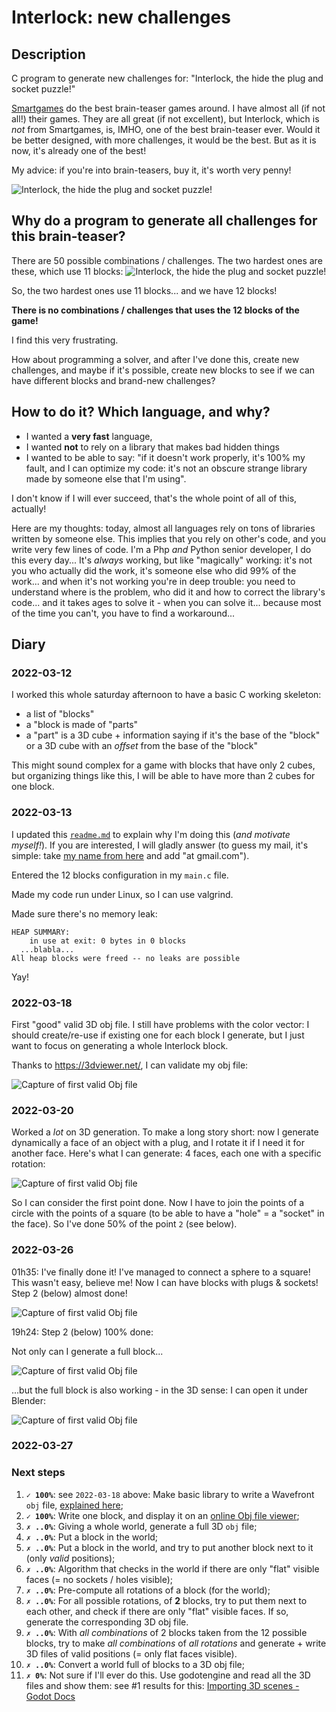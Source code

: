 # Interlock: new challenges

## Description
C program to generate new challenges for:
"Interlock, the hide the plug and socket puzzle!"

[Smartgames](https://www.smartgames.eu/) do the best brain-teaser games around. 
I have almost all (if not all!) their games.
They are all great (if not excellent), but Interlock, which
is *not* from Smartgames, is, IMHO, one of the best brain-teaser ever.
Would it be better designed, with more challenges, it would be the best.
But as it is now, it's already one of the best!

My advice: if you're into brain-teasers, buy it, it's worth very penny!

![Interlock, the hide the plug and socket puzzle!](img/interlock-game.png)


## Why do a program to generate all challenges for this brain-teaser?
There are 50 possible combinations / challenges.
The two hardest ones are these, which use 11 blocks:
![Interlock, the hide the plug and socket puzzle!](img/manual-solution-49-and-50.png)

So, the two hardest ones use 11 blocks... and we have 12 blocks!

**There is no combinations / challenges that uses the 12 blocks of the game!**

I find this very frustrating.

How about programming a solver, and after I've done this, create new challenges,
and maybe if it's possible, create new blocks to see if we can have different
blocks and brand-new challenges?

## How to do it? Which language, and why?

- I wanted a **very fast** language,
- I wanted **not** to rely on a library that makes bad hidden things
- I wanted to be able to say: "if it doesn't work properly, it's 100% my fault,
  and I can optimize my code: it's not an obscure strange library made by 
  someone else that I'm using".

I don't know if I will ever succeed, that's the whole point of all of this, 
actually!

Here are my thoughts: today, almost all languages rely on tons of libraries
written by someone else.
This implies that you rely on other's code, and you write very few lines of 
code.
I'm a Php *and* Python senior developer, I do this every day... 
It's *always* working, but like "magically" working: it's not you who actually
did the work, it's someone else who did 99% of the work... and when it's not
working you're in deep trouble: you need to understand where is the problem,
who did it and how to correct the library's code... and it takes ages to solve
it - when you can solve it... because most of the time you can't,
you have to find a workaround...


## Diary

### 2022-03-12
I worked this whole saturday afternoon to have a basic C working skeleton:
- a list of "blocks"
- a "block is made of "parts"
- a "part" is a 3D cube + information saying if it's the base of the "block"
or a 3D cube with an *offset* from the base of the "block"

This might sound complex for a game with blocks that have only 2 cubes,
but organizing things like this, I will be able to have more than 2 cubes for 
one block.

### 2022-03-13
I updated this [`readme.md`](./readme.md) to explain why I'm doing this (*and 
motivate myself!*). If you are interested, I will gladly answer (to guess 
my mail, it's simple: take 
[my name from here](https://github.com/olivierpons/) and add "at gmail.com").

Entered the 12 blocks configuration in my `main.c` file.

Made my code run under Linux, so I can use valgrind.

Made sure there's no memory leak:

```
HEAP SUMMARY:
    in use at exit: 0 bytes in 0 blocks
  ...blabla...
All heap blocks were freed -- no leaks are possible
```
Yay!

### 2022-03-18
First "good" valid 3D obj file.
I still have problems with the color vector: I should 
create/re-use if existing one for each block I generate,
but I just want to focus on generating a whole Interlock
block.


Thanks to https://3dviewer.net/, I can validate my obj file:

![Capture of first valid Obj file](img/obj.file.snapshot.2022-03-18-18h25.png)

### 2022-03-20
Worked a *lot* on 3D generation. To make a long story short: now I
generate dynamically a face of an object with a plug, and I rotate it
if I need it for another face.
Here's what I can generate: 4 faces, each one with a specific rotation:

![Capture of first valid Obj file](img/obj.file.snapshot.2022-03-20.18h30.png)

So I can consider the first point done.
Now I have to join the points of a circle with the points of a square
(to be able to have a "hole" = a "socket" in the face).
So I've done 50% of the point `2` (see below).

### 2022-03-26
01h35: I've finally done it! I've managed to connect a sphere to a square!
This wasn't easy, believe me!
Now I can have blocks with plugs & sockets!
Step 2 (below) almost done!

![Capture of first valid Obj file](img/obj.file.snapshot.2022-03-26-01h25.png)

19h24: Step 2 (below) 100% done:

Not only can I generate a full block...

![Capture of first valid Obj file](img/obj.file.snapshot.2022-03-26-19h22.png)

...but the full block is also working - in the 3D sense: I can open it under
Blender:

![Capture of first valid Obj file](img/obj.file.snapshot.2022-03-26-19h29.png)

### 2022-03-27


### Next steps
1. **`✓ 100%`**: see `2022-03-18` above:
   Make basic library to write a Wavefront `obj` file,
   [explained here](https://en.wikipedia.org/wiki/Wavefront_.obj_file);
2. **`✓ 100%`**: Write one block, and display it on an
   [online Obj file viewer](https://www.google.com/search?q=online+obj+viewer);
3. **`✗ ..0%`**: Giving a whole world, generate a full 3D `obj` file;
4. **`✗ ..0%`**: Put a block in the world;
5. **`✗ ..0%`**: Put a block in the world, and try to put another block next to 
   it (only *valid* positions);
6. **`✗ ..0%`**: Algorithm that checks in the world if there are only "flat" 
   visible faces (= no sockets / holes visible);
7. **`✗ ..0%`**: Pre-compute all rotations of a block (for the world);
8. **`✗ ..0%`**: For all possible rotations, of **2** blocks, 
   try to put them next to each other, and check if there are only "flat" 
   visible faces. If so, generate the corresponding 3D obj file.
9. **`✗ ..0%`**: With *all combinations* of 2 blocks taken from the 12
   possible blocks, try to make *all combinations* of *all rotations*
   and generate + write 3D files of valid positions (= only flat faces
   visible).
10. **`✗ ..0%`**: Convert a world full of blocks to a 3D obj file;
11. **`✗ 0%`**: Not sure if I'll ever do this. Use godotengine and read all
    the 3D files and show them: see #1 results for this:
    [Importing 3D scenes - Godot Docs](https://www.google.com/search?q=site%3Adocs.godotengine.org+%22importing+3d+scenes%22)
